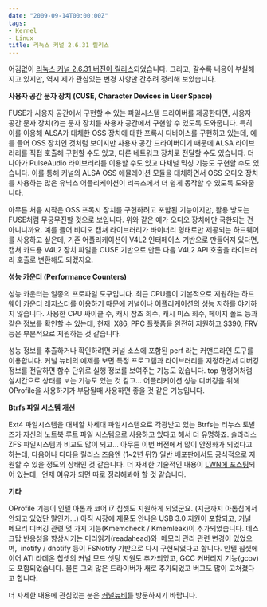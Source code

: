 ```yaml
---
date: "2009-09-14T00:00:00Z"
tags:
- Kernel
- Linux
title: 리눅스 커널 2.6.31 릴리스
---
```


어김없이 [리눅스 커널 2.6.31 버전이 릴리스](http://lwn.net/Articles/351782/)되었습니다. 그리고, 갈수록 내용이 부실해지고 있지만, 역시 제가 관심있는 변경 사항만 간추려 정리해 보았습니다.

**사용자 공간 문자 장치 (CUSE, Character Devices in User Space)**

FUSE가 사용자 공간에서 구현할 수 있는 파일시스템 드라이버를 제공한다면, 사용자 공간 문자 장치(?)는 문자 장치를 사용자 공간에서 구현할 수 있도록 도와줍니다. 특히 이를 이용해 ALSA가 대체한 OSS 장치에 대한 프록시 디바이스를 구현하고 있는데, 예를 들어 OSS 장치인 것처럼 보이지만 사용자 공간 드라이버이기 때문에 ALSA 라이브러리를 직접 호출해 구현할 수도 있고, 다른 네트워크 장치로 전달할 수도 있습니다. 더 나아가 PulseAudio 라이브러리를 이용할 수도 있고 다채널 믹싱 기능도 구현할 수도 있습니다. 이를 통해 커널의 ALSA OSS 에뮬레이션 모듈을 대체하면서 OSS 오디오 장치를 사용하는 많은 유닉스 어플리케이션이 리눅스에서 더 쉽게 동작할 수 있도록 도와줍니다.

아무튼 처음 시작은 OSS 프록시 장치를 구현하려고 포함된 기능이지만, 활용 방도는 FUSE처럼 무궁무진할 것으로 보입니다. 위와 같은 예가 오디오 장치에만 국한되는 건 아니니까요. 예를 들어 비디오 캡쳐 라이브러리가 바이너리 형태로만 제공되는 하드웨어를 사용하고 싶은데, 기존 어플리케이션이 V4L2 인터페이스 기반으로 만들어져 있다면, 캡쳐 카드용 V4L2 장치 파일을 CUSE 기반으로 만든 다음 V4L2 API 호출을 라이브러리 호출로 변환해도 되겠지요.

**성능 카운터 (Performance Counters)**

성능 카운터는 일종의 프로파일 도구입니다. 최근 CPU들이 기본적으로 지원하는 하드웨어 카운터 레지스터를 이용하기 때문에 커널이나 어플리케이션의 성능 저하를 야기하지 않습니다. 사용한 CPU 싸이클 수, 캐시 참조 회수, 캐시 미스 회수, 페이지 폴트 등과 같은 정보를 확인할 수 있는데, 현재  X86, PPC 플랫폼을 완전히 지원하고 S390, FRV 등은 부분적으로 지원하는 것 같습니다.

성능 정보를 추출하거나 확인하려면 커널 소스에 포함된 perf 라는 커맨드라인 도구를 이용합니다. 커널 뉴비의 예제를 보면 특정 프로그램과 라이브러리를 지정하면서 디버깅 정보를 전달하면 함수 단위로 실행 정보를 보여주는 기능도 있습니다. top 명령어처럼 실시간으로 상태를 보는 기능도 있는 것 같고... 어플리케이션 성능 디버깅을 위해 OProfile을 사용하기가 부담될때 사용하면 좋을 것 같은 기능입니다.

**Btrfs 파일 시스템 개선**

Ext4 파일시스템을 대체할 차세대 파일시스템으로 각광받고 있는 Btrfs는 리누스 토발즈가 자신의 노트북 루트 파일 시스템으로 사용하고 있다고 해서 더 유명하죠. 솔라리스 ZFS 파일시스템과 비교도 많이 되고... 아무튼 이번 버전에서 많이 안정화가 되었다고 하는데, 다음이나 다다음 릴리스 즈음엔 (1~2년 뒤?) 일반 배포판에서도 공식적으로 지원할 수 있을 정도의 상태인 것 같습니다. 더 자세한 기술적인 내용이 [LWN에 포스팅](http://lwn.net/Articles/342892/)되어 있는데,  언제 여유가 되면 따로 정리해봐야 할 것 같습니다.

**기타**

OProfile 기능이 인텔 아톰과 코어 i7 칩셋도 지원하게 되었군요. (지금까지 아톰칩에서 안되고 있었단 말인가...) 아직 시장에 제품도 안나온 USB 3.0 지원이 포함되고, 커널 메모리 디버깅 관련 몇 가지 기능(Kmemcheck / Kmemleak)이 추가되었습니다. 데스크탑 반응성을 향상시키는 미리읽기(readahead)와  메모리 관리 관련 변경이 있었으며,  inotify / dnotify 등이 FSNotify 기반으로 다시 구현되었다고 합니다. 인텔 칩셋에 이어 ATI 라데온 칩셋의 커널 모드 셋팅 지원도 추가되었고, GCC 커버리지 기능(gcov)도 포함되었습니다. 물론 그외 많은 드라이버가 새로 추가되었고 버그도 많이 고쳐졌다고 합니다.

더 자세한 내용에 관심있는 분은 [커널뉴비](http://kernelnewbies.org/Linux_2_6_31)를 방문하시기 바랍니다.
